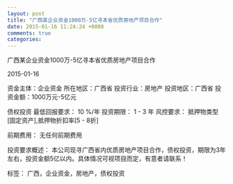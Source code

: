 ```yaml
---
layout: post
title: "广西某企业资金1000万-5亿寻本省优质房地产项目合作"
date: 2015-01-16 11:24:24 +0800
comments: true
categories: 
---
```

广西某企业资金1000万-5亿寻本省优质房地产项目合作



2015-01-16

资金主体：企业资金
所在地区：广西省
投资行业：房地产
投资地区：广西省
投资金额：1000万元-5亿元

债权投资
最低回报要求：
                            10 %/年
                                                                                投资期限：
                            1 - 3 年
                                                                                                                                        风控要求：
                            抵押物类型[固定资产],抵押物折扣率[5 - 8折]

前期费用：
无任何前期费用

投资要求概述：
本公司现寻广西省内优质房地产项目合作，债权投资，期限为3年左右，投资金额5亿以内。具体情况可视项目而定，有意者请联系！

标签：
广西，企业资金，房地产，债权投资

